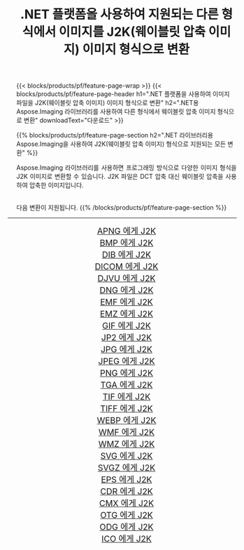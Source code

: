 ﻿---
title: .NET 플랫폼을 사용하여 지원되는 다른 형식에서 이미지를 J2K(웨이블릿 압축 이미지) 이미지 형식으로 변환 
weight: 3920
url: /ko/net/conversion/to/j2k 
lang: ko
langdirlevel: 2
locales: zh-hans,ja,it,ru,de,es,fr,nl,id,lt,pl,pt,vi,tr,ko,zh-hant,ar,hi,th,sv,cs,uk,he
description: .NET 라이브러리용 Aspose.Imaging을 사용하면 지원되는 다른 이미지 형식에서 J2K(웨이블릿 압축 이미지)로 쉽게 변환할 수 있습니다.
---

{{< blocks/products/pf/feature-page-wrap >}}
{{< blocks/products/pf/feature-page-header h1=".NET 플랫폼을 사용하여 이미지 파일을 J2K(웨이블릿 압축 이미지) 이미지 형식으로 변환" h2=".NET용 Aspose.Imaging 라이브러리를 사용하여 다른 형식에서 웨이블릿 압축 이미지 형식으로 변환" downloadText="다운로드" >}}


{{% blocks/products/pf/feature-page-section  h2=".NET 라이브러리용 Aspose.Imaging을 사용하여 J2K(웨이블릿 압축 이미지) 형식으로 지원되는 모든 변환" %}}
<p align=justify>Aspose.Imaging 라이브러리를 사용하면 프로그래밍 방식으로 다양한 이미지 형식을 J2K 이미지로 변환할 수 있습니다. J2K 파일은 DCT 압축 대신 웨이블릿 압축을 사용하여 압축한 이미지입니다.</p>
<br/>
다음 변환이 지원됩니다.
{{% /blocks/products/pf/feature-page-section %}}
<div class="container-fluid productfamilypage bg-gray">
    <div class="convertypes bg-gray agp-content section">
        <div class="container">
		<hr style="margin-left:-20px;"/>
		<div class="row other-converters" style="gap: 10px;font-size: 19px;text-align:center;">
		    <div class='col-md-2 other-converter remove-lp remove-rp'><a href="/imaging/ko/net/conversion/apng-to-j2k" style="padding:15px;">APNG 에게 J2K</a></div>
<div class='col-md-2 other-converter remove-lp remove-rp'><a href="/imaging/ko/net/conversion/bmp-to-j2k" style="padding:15px;">BMP 에게 J2K</a></div>
<div class='col-md-2 other-converter remove-lp remove-rp'><a href="/imaging/ko/net/conversion/dib-to-j2k" style="padding:15px;">DIB 에게 J2K</a></div>
<div class='col-md-2 other-converter remove-lp remove-rp'><a href="/imaging/ko/net/conversion/dicom-to-j2k" style="padding:15px;">DICOM 에게 J2K</a></div>
<div class='col-md-2 other-converter remove-lp remove-rp'><a href="/imaging/ko/net/conversion/djvu-to-j2k" style="padding:15px;">DJVU 에게 J2K</a></div>
<div class='col-md-2 other-converter remove-lp remove-rp'><a href="/imaging/ko/net/conversion/dng-to-j2k" style="padding:15px;">DNG 에게 J2K</a></div>
<div class='col-md-2 other-converter remove-lp remove-rp'><a href="/imaging/ko/net/conversion/emf-to-j2k" style="padding:15px;">EMF 에게 J2K</a></div>
<div class='col-md-2 other-converter remove-lp remove-rp'><a href="/imaging/ko/net/conversion/emz-to-j2k" style="padding:15px;">EMZ 에게 J2K</a></div>
<div class='col-md-2 other-converter remove-lp remove-rp'><a href="/imaging/ko/net/conversion/gif-to-j2k" style="padding:15px;">GIF 에게 J2K</a></div>
<div class='col-md-2 other-converter remove-lp remove-rp'><a href="/imaging/ko/net/conversion/jp2-to-j2k" style="padding:15px;">JP2 에게 J2K</a></div>
<div class='col-md-2 other-converter remove-lp remove-rp'><a href="/imaging/ko/net/conversion/jpg-to-j2k" style="padding:15px;">JPG 에게 J2K</a></div>
<div class='col-md-2 other-converter remove-lp remove-rp'><a href="/imaging/ko/net/conversion/jpeg-to-j2k" style="padding:15px;">JPEG 에게 J2K</a></div>
<div class='col-md-2 other-converter remove-lp remove-rp'><a href="/imaging/ko/net/conversion/png-to-j2k" style="padding:15px;">PNG 에게 J2K</a></div>
<div class='col-md-2 other-converter remove-lp remove-rp'><a href="/imaging/ko/net/conversion/tga-to-j2k" style="padding:15px;">TGA 에게 J2K</a></div>
<div class='col-md-2 other-converter remove-lp remove-rp'><a href="/imaging/ko/net/conversion/tif-to-j2k" style="padding:15px;">TIF 에게 J2K</a></div>
<div class='col-md-2 other-converter remove-lp remove-rp'><a href="/imaging/ko/net/conversion/tiff-to-j2k" style="padding:15px;">TIFF 에게 J2K</a></div>
<div class='col-md-2 other-converter remove-lp remove-rp'><a href="/imaging/ko/net/conversion/webp-to-j2k" style="padding:15px;">WEBP 에게 J2K</a></div>
<div class='col-md-2 other-converter remove-lp remove-rp'><a href="/imaging/ko/net/conversion/wmf-to-j2k" style="padding:15px;">WMF 에게 J2K</a></div>
<div class='col-md-2 other-converter remove-lp remove-rp'><a href="/imaging/ko/net/conversion/wmz-to-j2k" style="padding:15px;">WMZ 에게 J2K</a></div>
<div class='col-md-2 other-converter remove-lp remove-rp'><a href="/imaging/ko/net/conversion/svg-to-j2k" style="padding:15px;">SVG 에게 J2K</a></div>
<div class='col-md-2 other-converter remove-lp remove-rp'><a href="/imaging/ko/net/conversion/svgz-to-j2k" style="padding:15px;">SVGZ 에게 J2K</a></div>
<div class='col-md-2 other-converter remove-lp remove-rp'><a href="/imaging/ko/net/conversion/eps-to-j2k" style="padding:15px;">EPS 에게 J2K</a></div>
<div class='col-md-2 other-converter remove-lp remove-rp'><a href="/imaging/ko/net/conversion/cdr-to-j2k" style="padding:15px;">CDR 에게 J2K</a></div>
<div class='col-md-2 other-converter remove-lp remove-rp'><a href="/imaging/ko/net/conversion/cmx-to-j2k" style="padding:15px;">CMX 에게 J2K</a></div>
<div class='col-md-2 other-converter remove-lp remove-rp'><a href="/imaging/ko/net/conversion/otg-to-j2k" style="padding:15px;">OTG 에게 J2K</a></div>
<div class='col-md-2 other-converter remove-lp remove-rp'><a href="/imaging/ko/net/conversion/odg-to-j2k" style="padding:15px;">ODG 에게 J2K</a></div>
<div class='col-md-2 other-converter remove-lp remove-rp'><a href="/imaging/ko/net/conversion/ico-to-j2k" style="padding:15px;">ICO 에게 J2K</a></div>
                </div>
        </div>
    </div>
</div>
<br/>

